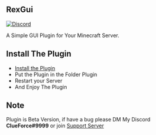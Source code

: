 RexGui
---------
[![Discord](https://img.shields.io/discord/598285007496151098?label=discord&logo=discord)](https://discord.gg/XG4ssZ2VRb)

A Simple GUI Plugin for Your Minecraft Server.

Install The Plugin
-------
* [Install the Plugin](https://github.com/ClueForce/rexgui)
* Put the Plugin in the Folder Plugin
* Restart your Server
* And Enjoy The Plugin

Note
-------
Plugin is Beta Version, if have a bug please DM My Discord **ClueForce#9999** or join [Support Server](https://discord.gg/XG4ssZ2VRb)

